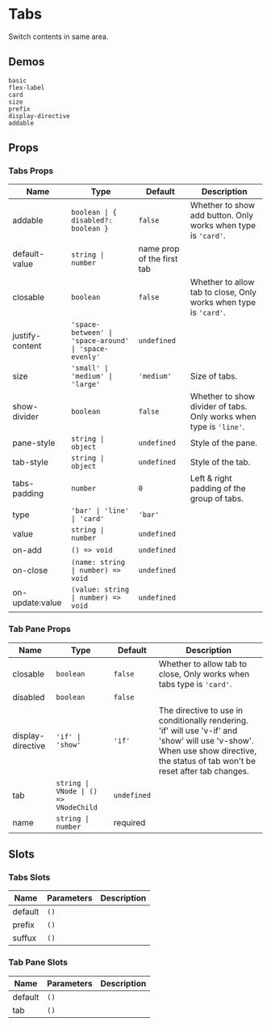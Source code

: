 # Tabs

Switch contents in same area.

## Demos

```demo
basic
flex-label
card
size
prefix
display-directive
addable
```

## Props

### Tabs Props

| Name | Type | Default | Description |
| --- | --- | --- | --- |
| addable | `boolean \| { disabled?: boolean }` | `false` | Whether to show add button. Only works when type is `'card'`. |
| default-value | `string \| number` | name prop of the first tab |  |
| closable | `boolean` | `false` | Whether to allow tab to close, Only works when type is `'card'`. |
| justify-content | `'space-between' \| 'space-around' \| 'space-evenly'` | `undefined` |  |
| size | `'small' \| 'medium' \| 'large'` | `'medium'` | Size of tabs. |
| show-divider | `boolean` | `false` | Whether to show divider of tabs. Only works when type is `'line'`. |
| pane-style | `string \| object` | `undefined` | Style of the pane. |
| tab-style | `string \| object` | `undefined` | Style of the tab. |
| tabs-padding | `number` | `0` | Left & right padding of the group of tabs. |
| type | `'bar' \| 'line' \| 'card'` | `'bar'` |  |
| value | `string \| number` | `undefined` |  |
| on-add | `() => void` | `undefined` |  |
| on-close | `(name: string \| number) => void` | `undefined` |  |
| on-update:value | `(value: string \| number) => void` | `undefined` |  |

### Tab Pane Props

| Name | Type | Default | Description |
| --- | --- | --- | --- |
| closable | `boolean` | `false` | Whether to allow tab to close, Only works when tabs type is `'card'`. |
| disabled | `boolean` | `false` |  |
| display-directive | `'if' \| 'show'` | `'if'` | The directive to use in conditionally rendering. 'if' will use 'v-if' and 'show' will use 'v-show'. When use show directive, the status of tab won't be reset after tab changes. |
| tab | `string \| VNode \| () => VNodeChild` | `undefined` |  |
| name | `string \| number` | required |  |

## Slots

### Tabs Slots

| Name    | Parameters | Description |
| ------- | ---------- | ----------- |
| default | `()`       |             |
| prefix  | `()`       |             |
| suffux  | `()`       |             |

### Tab Pane Slots

| Name    | Parameters | Description |
| ------- | ---------- | ----------- |
| default | `()`       |             |
| tab     | `()`       |             |
